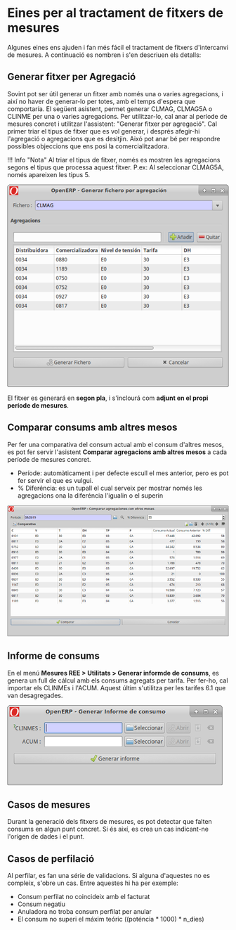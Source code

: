 # Eines per al tractament de fitxers de mesures

Algunes eines ens ajuden i fan més fácil el tractament de fitxers d'intercanvi
de mesures. A continuació es nombren i s'en descriuen els detalls:

## Generar fitxer per Agregació

Sovint pot ser útil generar un fitxer amb només una o varies agregacions, i així
no haver de generar-lo per totes, amb el temps d'espera que comportaría.
El següent asistent, permet generar CLMAG, CLMAG5A o CLINME per una o varies
agregacions. Per utilitzar-lo, cal anar al període de mesures concret i
utilitzar l'assistent: "Generar fitxer per agregació". Cal primer triar el tipus
de fitxer que es vol generar, i després afegir-hi l'agregació o agregacions que
es desitjin. Aixó pot anar bé per respondre possibles objeccions que ens posi la
comercialitzadora.

!!! Info "Nota"
    Al triar el tipus de fitxer, només es mostren les agregacions segons el
    tipus que processa aquest fitxer. P.ex: Al seleccionar CLMAG5A, només
    apareixen les tipus 5.

![](_static/medidas/ficheros_por_agregacion.png)

El fitxer es generará en **segon pla**, i s'inclourá com **adjunt en el propi
període de mesures**.

## Comparar consums amb altres mesos

Per fer una comparativa del consum actual amb el consum d'altres mesos, es pot
fer servir l'asistent **Comparar agregacions amb altres mesos** a cada període
de mesures concret.

* Període: automàticament i per defecte escull el mes anterior, pero es pot fer
servir el que es vulgui.
* % Diferéncia: es un tupall el cual serveix per mostrar només les agregacions
ona la diferéncia l'igualin o el superin

![](_static/medidas/comparar_aggs_otros_meses.png)

## Informe de consums

En el menú **Mesures REE > Utilitats > Generar informde de consums**, es genera
un full de cálcul amb els consums agregats per tarifa. Per fer-ho, cal importar
els CLINMEs i l'ACUM. Aquest últim s'utilitza per les tarifes 6.1 que van
desagregades.

![](_static/medidas/informe_consumos.png)

## Casos de mesures

Durant la generació dels fitxers de mesures, es pot detectar que falten consums
en algun punt concret. Si és així, es crea un cas indicant-ne l'orígen de dades
i el punt.

## Casos de perfilació

Al perfilar, es fan una série de validacions. Si alguna d'aquestes no es compleix,
s'obre un cas. Entre aquestes hi ha per exemple:

* Consum perfilat no coincideix amb el facturat
* Consum negatiu
* Anuladora no troba consum perfilat per anular
* El consum no superi el máxim teóric ((poténcia * 1000) * n_dies)
